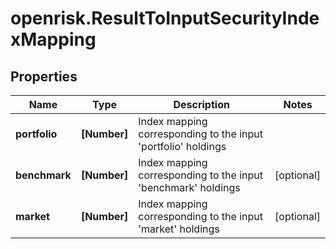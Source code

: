 # openrisk.ResultToInputSecurityIndexMapping

## Properties

Name | Type | Description | Notes
------------ | ------------- | ------------- | -------------
**portfolio** | **[Number]** | Index mapping corresponding to the input &#39;portfolio&#39; holdings | 
**benchmark** | **[Number]** | Index mapping corresponding to the input &#39;benchmark&#39; holdings | [optional] 
**market** | **[Number]** | Index mapping corresponding to the input &#39;market&#39; holdings | [optional] 


